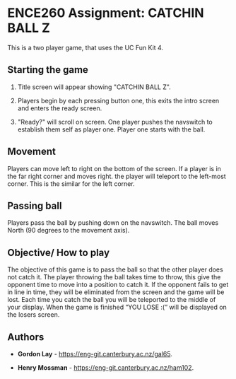 # ENCE260 Assignment: CATCHIN BALL Z

This is a two player game, that uses the  UC Fun Kit 4.


## Starting the game

1) Title screen will appear showing "CATCHIN BALL Z".

2) Players begin by each pressing button one, this exits the intro screen and enters
the ready screen.

3) "Ready?" will scroll on screen. One player pushes the navswitch to establish them self as player one. Player one 
starts with the ball.

## Movement
Players can move left to right on the bottom of the screen. If a player is in the far right corner and moves right.
the player will teleport to the left-most corner. This is the similar for the left corner. 

## Passing ball
Players pass the ball by pushing down on the navswitch. The ball moves North (90 degrees to the movement axis).


## Objective/ How to play
The objective of this game is to pass the ball so that the other player does not 
catch it. The player throwing the ball takes time to throw, this give the opponent time
to move into a position to catch it. If the opponent fails to get in line in time, they will
be eliminated from the screen and the game will be lost. Each time you catch the ball you will be teleported to the middle
of your display. 
When the game is finished “YOU LOSE :(“ will be displayed on the
losers screen.

## Authors 

* **Gordon Lay** - https://eng-git.canterbury.ac.nz/gal65.

* **Henry Mossman** - https://eng-git.canterbury.ac.nz/ham102.
